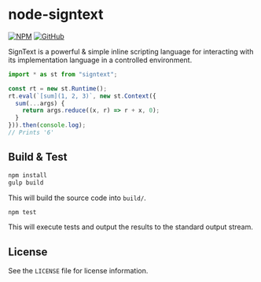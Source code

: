 [GitHub-Repository-URL]: https://github.com/mgthomas99/node-signtext
[NPM-Package-URL]: https://www.npmjs.com/package/signtext

[NPM-Package-Version-Shield-URL]: https://img.shields.io/npm/v/signtext.svg?style=flat-square
[License-Shield-URL]: https://img.shields.io/github/license/mgthomas99/node-signtext.svg?style=flat-square

# node-signtext

[![NPM][NPM-Package-Version-Shield-URL]][NPM-Package-URL]
[![GitHub][License-Shield-URL]][GitHub-Repository-URL]

SignText is a powerful & simple inline scripting language for interacting with
its implementation language in a controlled environment.

```typescript
import * as st from "signtext";

const rt = new st.Runtime();
rt.eval(`[sum](1, 2, 3)`, new st.Context({
  sum(...args) {
    return args.reduce((x, r) => r + x, 0);
  }
})).then(console.log);
// Prints '6'
```

## Build & Test

```sh
npm install
gulp build
```

This will build the source code into `build/`.

```sh
npm test
```

This will execute tests and output the results to the standard output stream.

## License

See the `LICENSE` file for license information.
